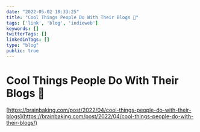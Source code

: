 ```yaml
---
date: "2022-05-02 18:33:25"
title: "Cool Things People Do With Their Blogs 🔗"
tags: ['link', 'blog', 'indieweb']
keywords: []
twitterTags: []
linkedinTags: []
type: "blog"
public: true
---
```


# Cool Things People Do With Their Blogs 🔗

[https://brainbaking.com/post/2022/04/cool-things-people-do-with-their-blogs](https://brainbaking.com/post/2022/04/cool-things-people-do-with-their-blogs/)

